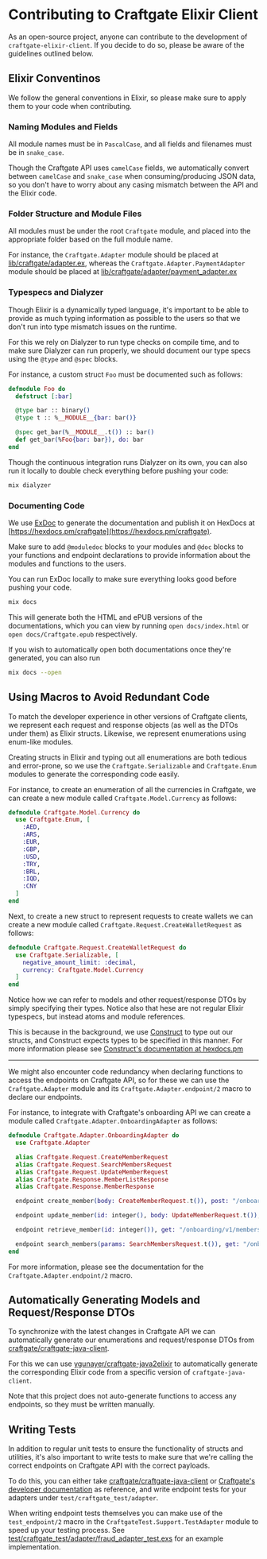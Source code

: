 # Contributing to Craftgate Elixir Client
As an open-source project, anyone can contribute to the development of `craftgate-elixir-client`. If you decide to do so, please be aware of the guidelines outlined below.

## Elixir Conventinos
We follow the general conventions in Elixir, so please make sure to apply them to your code when contributing.

### Naming Modules and Fields
All module names must be in `PascalCase`, and all fields and filenames must be in `snake_case`.

Though the Craftgate API uses `camelCase` fields, we automatically convert between `camelCase` and `snake_case` when consuming/producing JSON data, so you don't have to worry about any casing mismatch between the API and the Elixir code.

### Folder Structure and Module Files
All modules must be under the root `Craftgate` module, and placed into the appropriate folder based on the full module name.

For instance, the `Craftgate.Adapter` module should be placed at [lib/craftgate/adapter.ex](./lib/craftgate/adapter.ex), whereas the `Craftgate.Adapter.PaymentAdapter` module should be placed at [lib/craftgate/adapter/payment_adapter.ex](./lib/craftgate/adapter/payment_adapter.ex)

### Typespecs and Dialyzer
Though Elixir is a dynamically typed language, it's important to be able to provide as much typing information as possible to the users so that we don't run into type mismatch issues on the runtime.

For this we rely on Dialyzer to run type checks on compile time, and to make sure Dialyzer can run properly, we should document our type specs using the `@type` and `@spec` blocks.

For instance, a custom struct `Foo` must be documented such as follows:

```elixir
defmodule Foo do
  defstruct [:bar]

  @type bar :: binary()
  @type t :: %__MODULE__{bar: bar()}

  @spec get_bar(%__MODULE__.t()) :: bar()
  def get_bar(%Foo{bar: bar}), do: bar
end
```

Though the continuous integration runs Dialyzer on its own, you can also run it locally to double check everything before pushing your code:

```bash
mix dialyzer
```

### Documenting Code
We use [ExDoc](https://github.com/elixir-lang/ex_doc) to generate the documentation and publish it on HexDocs at [https://hexdocs.pm/craftgate](https://hexdocs.pm/craftgate).

Make sure to add `@moduledoc` blocks to your modules and `@doc` blocks to your functions and endpoint declarations to provide information about the modules and functions to the users.

You can run ExDoc locally to make sure everything looks good before pushing your code.

```bash
mix docs
```

This will generate both the HTML and ePUB versions of the documentations, which you can view by running `open docs/index.html` or `open docs/Craftgate.epub` respectively.

If you wish to automatically open both documentations once they're generated, you can also run

```bash
mix docs --open
```

## Using Macros to Avoid Redundant Code
To match the developer experience in other versions of Craftgate clients, we represent each request and response objects (as well as the DTOs under them) as Elixir structs. Likewise, we represent enumerations using enum-like modules.

Creating structs in Elixir and typing out all enumerations are both tedious and error-prone, so we use the `Craftgate.Serializable` and `Craftgate.Enum` modules to generate the corresponding code easily.

For instance, to create an enumeration of all the currencies in Craftgate, we can create a new module called `Craftgate.Model.Currency` as follows:

```elixir
defmodule Craftgate.Model.Currency do
  use Craftgate.Enum, [
    :AED,
    :ARS,
    :EUR,
    :GBP,
    :USD,
    :TRY,
    :BRL,
    :IQD,
    :CNY
  ]
end
```

Next, to create a new struct to represent requests to create wallets we can create a new module called `Craftgate.Request.CreateWalletRequest` as follows:

```elixir
defmodule Craftgate.Request.CreateWalletRequest do
  use Craftgate.Serializable, [
    negative_amount_limit: :decimal,
    currency: Craftgate.Model.Currency
  ]
end
```

Notice how we can refer to models and other request/response DTOs by simply specifying their types. Notice also that hese are not regular Elixir typespecs, but instead atoms and module references.

This is because in the background, we use [Construct](https://hex.pm/packages/construct) to type out our structs, and Construct expects types to be specified in this manner. For more information please see [Construct's documentation at hexdocs.pm](https://hexdocs.pm/construct/readme.html)

---

We might also encounter code redundancy when declaring functions to access the endpoints on Craftgate API, so for these we can use the `Craftgate.Adapter` module and its `Craftgate.Adapter.endpoint/2` macro to declare our endpoints.

For instance, to integrate with Craftgate's onboarding API we can create a module called `Craftgate.Adapter.OnboardingAdapter` as follows:

```elixir
defmodule Craftgate.Adapter.OnboardingAdapter do
  use Craftgate.Adapter

  alias Craftgate.Request.CreateMemberRequest
  alias Craftgate.Request.SearchMembersRequest
  alias Craftgate.Request.UpdateMemberRequest
  alias Craftgate.Response.MemberListResponse
  alias Craftgate.Response.MemberResponse

  endpoint create_member(body: CreateMemberRequest.t()), post: "/onboarding/v1/members", return: MemberResponse.t()

  endpoint update_member(id: integer(), body: UpdateMemberRequest.t()), put: "/onboarding/v1/members/:id", return: MemberResponse.t()

  endpoint retrieve_member(id: integer()), get: "/onboarding/v1/members/:id", return: MemberResponse.t()

  endpoint search_members(params: SearchMembersRequest.t()), get: "/onboarding/v1/members", return: MemberListResponse.t()
end
```

For more information, please see the documentation for the `Craftgate.Adapter.endpoint/2` macro.

## Automatically Generating Models and Request/Response DTOs
To synchronize with the latest changes in Craftgate API we can automatically generate our enumerations and request/response DTOs from [craftgate/craftgate-java-client](https://github.com/craftgate/craftgate-java-client/).

For this we can use [ygunayer/craftgate-java2elixir](https://github.com/ygunayer/craftgate-java2elixir) to automatically generate the corresponding Elixir code from a specific version of `craftgate-java-client`.

Note that this project does not auto-generate functions to access any endpoints, so they must be written manually.

## Writing Tests
In addition to regular unit tests to ensure the functionality of structs and utilities, it's also important to write tests to make sure that we're calling the correct endpoints on Craftgate API with the correct payloads.

To do this, you can either take [craftgate/craftgate-java-client](https://github.com/craftgate/craftgate-java-client) or [Craftgate's developer documentation](https://developer.craftgate.io/) as reference, and write endpoint tests for your adapters under `test/craftgate_test/adapter`.

When writing endpoint tests themselves you can make use of the `test_endpoint/2` macro in the `CraftgateTest.Support.TestAdapter` module to speed up your testing process. See [test/craftgate_test/adapter/fraud_adapter_test.exs](./test/craftgate_test/adapter/fraud_adapter_test.exs) for an example implementation.
